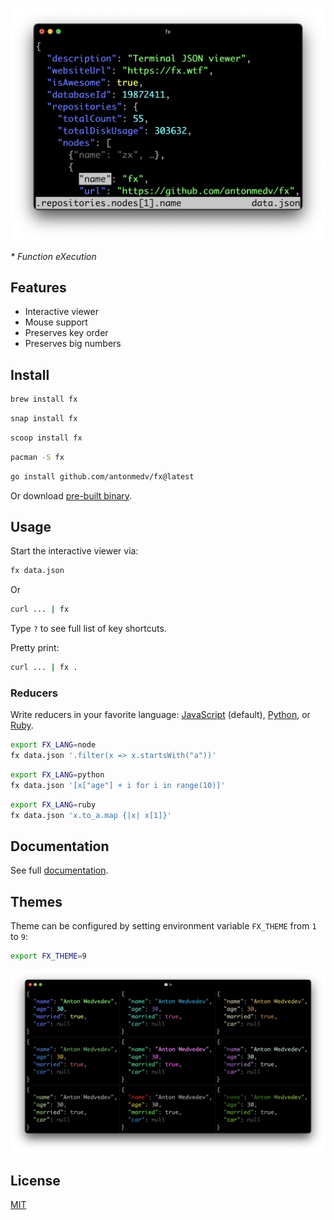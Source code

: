<p align="center">
    <a href="https://asciinema.org/a/F7nHAFp0wbYSXvY29visvNy29">
        <img src="docs/images/preview.png" width="759" alt="fx preview">
    </a>
</p>

_* Function eXecution_

## Features

- Interactive viewer
- Mouse support
- Preserves key order
- Preserves big numbers

## Install

```bash
brew install fx
```
```bash
snap install fx
```
```bash
scoop install fx
```
```bash
pacman -S fx
```
```bash
go install github.com/antonmedv/fx@latest
```

Or download [pre-built binary](https://github.com/antonmedv/fx/releases).

## Usage

Start the interactive viewer via:

```bash
fx data.json
```

Or

```bash
curl ... | fx
```

Type `?` to see full list of key shortcuts.

Pretty print:

```bash
curl ... | fx .
```

### Reducers

Write reducers in your favorite language: [JavaScript](docs/reducers.md#node) (default),
[Python](docs/reducers.md#python), or [Ruby](docs/reducers.md#ruby).

```bash
export FX_LANG=node
fx data.json '.filter(x => x.startsWith("a"))'
```

```bash
export FX_LANG=python
fx data.json '[x["age"] + i for i in range(10)]'
```

```bash
export FX_LANG=ruby
fx data.json 'x.to_a.map {|x| x[1]}'
```

## Documentation

See full [documentation](https://github.com/antonmedv/fx/blob/master/DOCS.md).

## Themes

Theme can be configured by setting environment variable `FX_THEME` from `1`
to `9`:

```bash
export FX_THEME=9
```

<img width="1214" alt="themes" src="docs/images/themes.png">

## License

[MIT](https://github.com/antonmedv/fx/blob/master/LICENSE)
